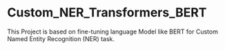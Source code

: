 # Custom_NER_Transformers_BERT
This Project is based on fine-tuning language Model like BERT for Custom Named Entity Recognition (NER) task.
